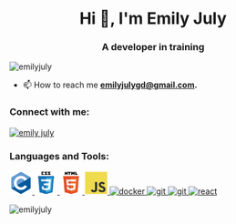<h1 align="center">Hi 👋, I'm Emily July</h1>
<h3 align="center">A developer in training</h3>

<p align="left"> <img src="https://komarev.com/ghpvc/?username=emilyjuly&label=Profile%20views&color=ff00d0&style=flat" alt="emilyjuly" /> </p>

- 📫 How to reach me **emilyjulygd@gmail.com.**

<h3 align="left">Connect with me:</h3>
<p align="left">
<a href="https://linkedin.com/in/emily july" target="blank"><img align="center" src="https://raw.githubusercontent.com/rahuldkjain/github-profile-readme-generator/master/src/images/icons/Social/linked-in-alt.svg" alt="emily july" height="30" width="40" /></a>
</p>

<h3 align="left">Languages and Tools:</h3>
<p align="left"> <a href="https://www.cprogramming.com/" target="_blank" rel="noreferrer"> <img src="https://raw.githubusercontent.com/devicons/devicon/master/icons/c/c-original.svg" alt="c" width="40" height="40"/> </a> <a href="https://www.w3schools.com/css/" target="_blank" rel="noreferrer"> <img src="https://raw.githubusercontent.com/devicons/devicon/master/icons/css3/css3-original-wordmark.svg" alt="css3" width="40" height="40"/> </a> <a href="https://www.w3.org/html/" target="_blank" rel="noreferrer"> <img src="https://raw.githubusercontent.com/devicons/devicon/master/icons/html5/html5-original-wordmark.svg" alt="html5" width="40" height="40"/> </a> <a href="https://developer.mozilla.org/en-US/docs/Web/JavaScript" target="_blank" rel="noreferrer"> <img src="https://raw.githubusercontent.com/devicons/devicon/master/icons/javascript/javascript-original.svg" alt="javascript" width="40" height="40"/> <img src="https://img.icons8.com/color/452/docker.png" alt="docker" width="40" height="40"/> <img src="https://img.icons8.com/color/344/git.png" alt="git" width="40" height="40"/> <img src="https://cdn-icons-png.flaticon.com/512/226/226777.png" alt="git" width="40" height="40"/> <img src="https://upload.wikimedia.org/wikipedia/commons/thumb/a/a7/React-icon.svg/1200px-React-icon.svg.png" alt="react" width="40" height="40"/> </a> </p>

<p><img align="center" src="https://github-readme-stats.vercel.app/api/top-langs?username=emilyjuly&show_icons=true&theme=dracula&title_color=ffffff&text_color=ffffff&bg_color=5f585e&hide_border=true&locale=en&layout=compact" alt="emilyjuly" /></p>
